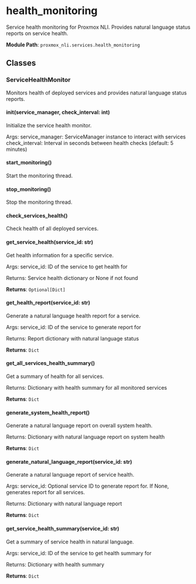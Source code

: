 # health_monitoring

Service health monitoring for Proxmox NLI.
Provides natural language status reports on service health.

**Module Path**: `proxmox_nli.services.health_monitoring`

## Classes

### ServiceHealthMonitor

Monitors health of deployed services and provides natural language status reports.

#### __init__(service_manager, check_interval: int)

Initialize the service health monitor.

Args:
    service_manager: ServiceManager instance to interact with services
    check_interval: Interval in seconds between health checks (default: 5 minutes)

#### start_monitoring()

Start the monitoring thread.

#### stop_monitoring()

Stop the monitoring thread.

#### check_services_health()

Check health of all deployed services.

#### get_service_health(service_id: str)

Get health information for a specific service.

Args:
    service_id: ID of the service to get health for
    
Returns:
    Service health dictionary or None if not found

**Returns**: `Optional[Dict]`

#### get_health_report(service_id: str)

Generate a natural language health report for a service.

Args:
    service_id: ID of the service to generate report for
    
Returns:
    Report dictionary with natural language status

**Returns**: `Dict`

#### get_all_services_health_summary()

Get a summary of health for all services.

Returns:
    Dictionary with health summary for all monitored services

**Returns**: `Dict`

#### generate_system_health_report()

Generate a natural language report on overall system health.

Returns:
    Dictionary with natural language report on system health

**Returns**: `Dict`

#### generate_natural_language_report(service_id: str)

Generate a natural language report of service health.

Args:
    service_id: Optional service ID to generate report for.
                If None, generates report for all services.
                
Returns:
    Dictionary with natural language report

**Returns**: `Dict`

#### get_service_health_summary(service_id: str)

Get a summary of service health in natural language.

Args:
    service_id: ID of the service to get health summary for
    
Returns:
    Dictionary with health summary

**Returns**: `Dict`

